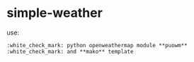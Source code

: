 # simple-weather
use:

    :white_check_mark: python openweathermap module **puowm**
    :white_check_mark: and **mako** template

